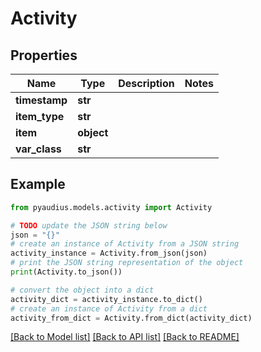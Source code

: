 # Activity


## Properties

Name | Type | Description | Notes
------------ | ------------- | ------------- | -------------
**timestamp** | **str** |  | 
**item_type** | **str** |  | 
**item** | **object** |  | 
**var_class** | **str** |  | 

## Example

```python
from pyaudius.models.activity import Activity

# TODO update the JSON string below
json = "{}"
# create an instance of Activity from a JSON string
activity_instance = Activity.from_json(json)
# print the JSON string representation of the object
print(Activity.to_json())

# convert the object into a dict
activity_dict = activity_instance.to_dict()
# create an instance of Activity from a dict
activity_from_dict = Activity.from_dict(activity_dict)
```
[[Back to Model list]](../README.md#documentation-for-models) [[Back to API list]](../README.md#documentation-for-api-endpoints) [[Back to README]](../README.md)


